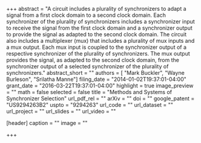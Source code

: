 +++
abstract = "A circuit includes a plurality of synchronizers to adapt a signal from a first clock domain to a second clock domain. Each synchronizer of the plurality of synchronizers includes a synchronizer input to receive the signal from the first clock domain and a synchronizer output to provide the signal as adapted to the second clock domain. The circuit also includes a multiplexer (mux) that includes a plurality of mux inputs and a mux output. Each mux input is coupled to the synchronizer output of a respective synchronizer of the plurality of synchronizers. The mux output provides the signal, as adapted to the second clock domain, from the synchronizer output of a selected synchronizer of the plurality of synchronizers."
abstract_short = ""
authors = [
	"Mark Buckler",
  "Wayne Burleson",
  "Srilatha Manne"]
filing_date = "2014-01-02T19:37:01-04:00"
grant_date  = "2016-03-22T19:37:01-04:00"
highlight = true
image_preview = ""
math = false
selected = false
title = "Methods and Systems of Synchronizer Selection"
url_pdf_rel = ""
arXiv = ""
doi = ""
google_patent = "US9294263B2"
uspto = "9294263"
url_code = ""
url_dataset = ""
url_project = ""
url_slides = ""
url_video = ""

[header]
  caption = ""
  image = ""

+++

